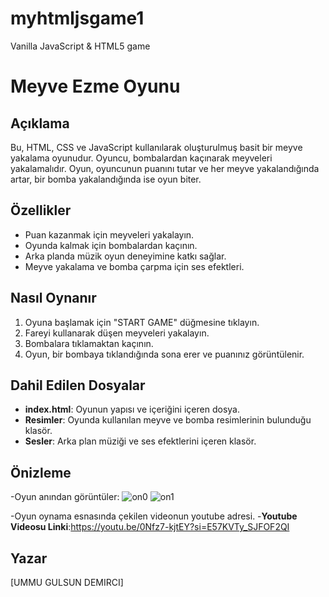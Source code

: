 # myhtmljsgame1
Vanilla JavaScript &  HTML5 game


# Meyve Ezme Oyunu

## Açıklama
Bu, HTML, CSS ve JavaScript kullanılarak oluşturulmuş basit bir meyve yakalama oyunudur. Oyuncu, bombalardan kaçınarak meyveleri yakalamalıdır. Oyun, oyuncunun puanını tutar ve her meyve yakalandığında artar, bir bomba yakalandığında ise oyun biter.

## Özellikler
- Puan kazanmak için meyveleri yakalayın.
- Oyunda kalmak için bombalardan kaçının.
- Arka planda müzik oyun deneyimine katkı sağlar.
- Meyve yakalama ve bomba çarpma için ses efektleri.

## Nasıl Oynanır
1. Oyuna başlamak için "START GAME" düğmesine tıklayın.
2. Fareyi kullanarak düşen meyveleri yakalayın.
3. Bombalara tıklamaktan kaçının.
4. Oyun, bir bombaya tıklandığında sona erer ve puanınız görüntülenir.

## Dahil Edilen Dosyalar
- **index.html**: Oyunun yapısı ve içeriğini içeren dosya.
- **Resimler**: Oyunda kullanılan meyve ve bomba resimlerinin bulunduğu klasör.
- **Sesler**: Arka plan müziği ve ses efektlerini içeren klasör.

## Önizleme
-Oyun anından görüntüler:
![on0](https://github.com/UMMUGULSUNDEMIRCI/myhtmljsgame1/assets/132378363/272f4fbc-c13f-4414-aa5c-a479393c923e)
![on1](https://github.com/UMMUGULSUNDEMIRCI/myhtmljsgame1/assets/132378363/faeca262-59aa-43c5-8616-d4def756a26f)

-Oyun oynama esnasında çekilen videonun youtube adresi.
-**Youtube Videosu Linki**:https://youtu.be/0Nfz7-kjtEY?si=E57KVTy_SJFOF2QI

## Yazar
[UMMU GULSUN DEMIRCI]

